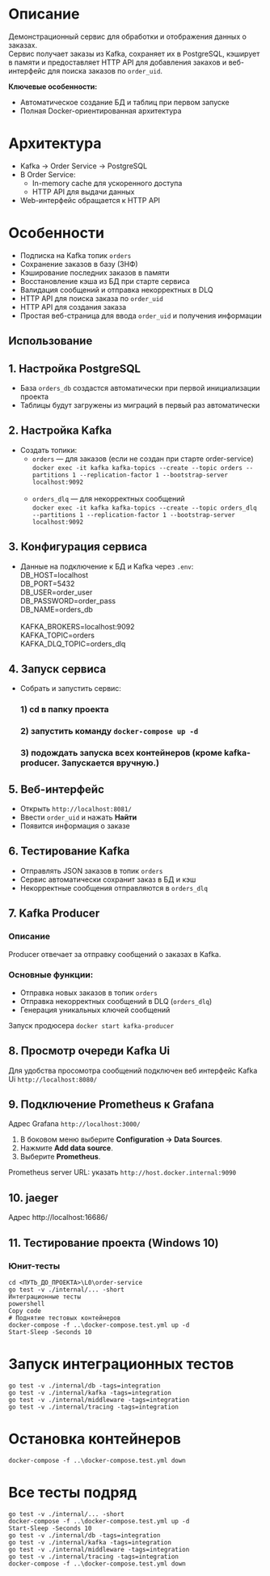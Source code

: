 # Описание
Демонстрационный сервис для обработки и отображения данных о заказах.  
Сервис получает заказы из Kafka, сохраняет их в PostgreSQL, кэширует в памяти и предоставляет HTTP API для добавления закахов и веб-интерфейс для поиска заказов по `order_uid`.

**Ключевые особенности:**
- Автоматическое создание БД и таблиц при первом запуске
- Полная Docker-ориентированная архитектура

# Архитектура
- Kafka → Order Service → PostgreSQL
- В Order Service:
    - In-memory cache для ускоренного доступа
    - HTTP API для выдачи данных
- Web-интерфейс обращается к HTTP API

# Особенности
- Подписка на Kafka топик `orders`
- Сохранение заказов в базу (3НФ)
- Кэширование последних заказов в памяти
- Восстановление кэша из БД при старте сервиса
- Валидация сообщений и отправка некорректных в DLQ
- HTTP API для поиска заказа по `order_uid`
- HTTP API для создания заказа
- Простая веб-страница для ввода `order_uid` и получения информации

## Использование

## 1. Настройка PostgreSQL
- База `orders_db` создастся автоматически при первой инициализации проекта
- Таблицы будут загружены из миграций в первый раз автоматически

## 2. Настройка Kafka
- Создать топики:
    - `orders` — для заказов (если не создан при старте order-service)<br>
      `docker exec -it kafka kafka-topics --create --topic orders --partitions 1 --replication-factor 1 --bootstrap-server localhost:9092`<br><br>
    - `orders_dlq` — для некорректных сообщений<br>
      `docker exec -it kafka kafka-topics --create --topic orders_dlq --partitions 1 --replication-factor 1 --bootstrap-server localhost:9092`

## 3. Конфигурация сервиса
- Данные на подключение к БД и Kafka через `.env`:<br>
  DB_HOST=localhost<br>
  DB_PORT=5432<br>
  DB_USER=order_user<br>
  DB_PASSWORD=order_pass<br>
  DB_NAME=orders_db
  <br><br>
KAFKA_BROKERS=localhost:9092<br>
KAFKA_TOPIC=orders<br>
KAFKA_DLQ_TOPIC=orders_dlq<br>

## 4. Запуск сервиса
- Собрать и запустить сервис:<br>
  ### 1) cd в папку проекта<br>
  ### 2) запустить команду `docker-compose up -d`
  ### 3) подождать запуска всех контейнеров (кроме kafka-producer. Запускается вручную.)

## 5. Веб-интерфейс
- Открыть `http://localhost:8081/`
- Ввести `order_uid` и нажать **Найти**
- Появится информация о заказе

## 6. Тестирование Kafka
- Отправлять JSON заказов в топик `orders`
- Сервис автоматически сохранит заказ в БД и кэш
- Некорректные сообщения отправляются в `orders_dlq`

## 7. Kafka Producer
 
### Описание
Producer отвечает за отправку сообщений о заказах в Kafka.
### Основные функции:
- Отправка новых заказов в топик `orders`
- Отправка некорректных сообщений в DLQ (`orders_dlq`)
- Генерация уникальных ключей сообщений

Запуск продюсера `docker start kafka-producer`

## 8. Просмотр очереди Kafka Ui
Для удобства просомотра сообщений подключен веб интерфейс Kafka Ui
`http://localhost:8080/`

## 9. Подключение Prometheus к Grafana
Адрес Grafana ```http://localhost:3000/```
1. В боковом меню выберите **Configuration → Data Sources**.
2. Нажмите **Add data source**.
3. Выберите **Prometheus**.

Prometheus server URL: указать  ```http://host.docker.internal:9090 ```

## 10. jaeger
Адрес http://localhost:16686/
 
## 11. Тестирование проекта (Windows 10)

### Юнит-тесты
```
cd <ПУТЬ_ДО_ПРОЕКТА>\L0\order-service
go test -v ./internal/... -short
Интеграционные тесты
powershell
Copy code
# Поднятие тестовых контейнеров
docker-compose -f ..\docker-compose.test.yml up -d
Start-Sleep -Seconds 10
```
# Запуск интеграционных тестов
```
go test -v ./internal/db -tags=integration
go test -v ./internal/kafka -tags=integration
go test -v ./internal/middleware -tags=integration
go test -v ./internal/tracing -tags=integration
```
# Остановка контейнеров
```
docker-compose -f ..\docker-compose.test.yml down
```
# Все тесты подряд
 ```
go test -v ./internal/... -short
docker-compose -f ..\docker-compose.test.yml up -d
Start-Sleep -Seconds 10
go test -v ./internal/db -tags=integration
go test -v ./internal/kafka -tags=integration
go test -v ./internal/middleware -tags=integration
go test -v ./internal/tracing -tags=integration
docker-compose -f ..\docker-compose.test.yml down
```
